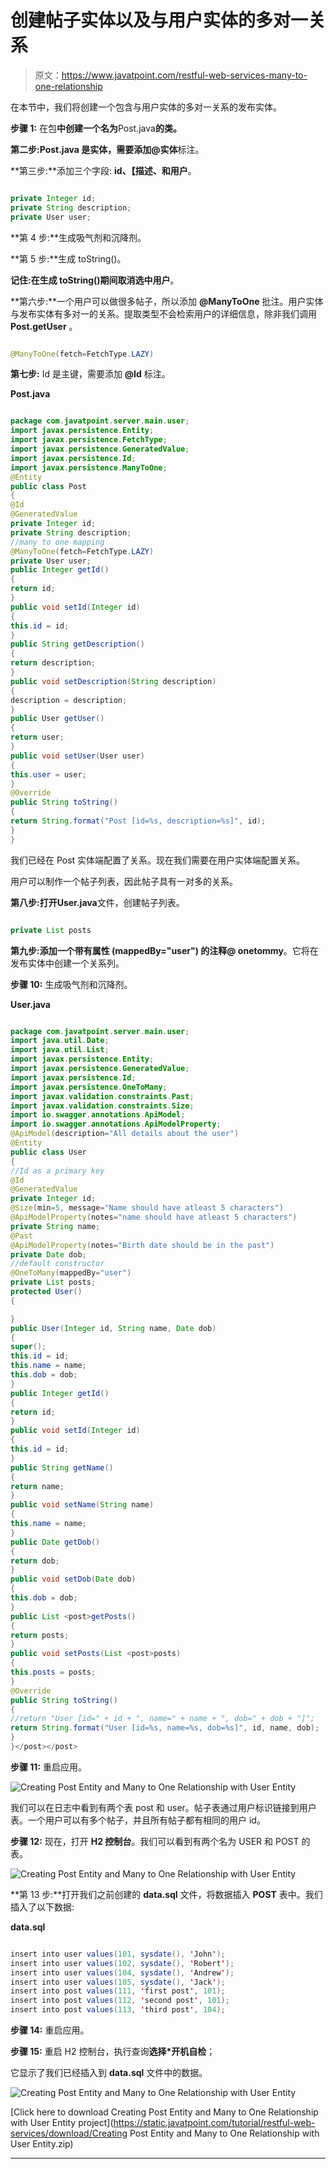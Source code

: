 # 创建帖子实体以及与用户实体的多对一关系

> 原文：<https://www.javatpoint.com/restful-web-services-many-to-one-relationship>

在本节中，我们将创建一个包含与用户实体的多对一关系的发布实体。

**步骤 1:** 在包**中创建一个名为**Post.java**的类。**

**第二步:**Post.java 是实体，需要添加**@实体**标注。

**第三步:**添加三个字段: **id、【描述、**和**用户**。

```java

private Integer id;
private String description;
private User user;

```

**第 4 步:**生成吸气剂和沉降剂。

**第 5 步:**生成 toString()。

**记住:**在生成 toString()期间取消选中**用户**。

**第六步:**一个用户可以做很多帖子，所以添加 **@ManyToOne** 批注。用户实体与发布实体有多对一的关系。提取类型不会检索用户的详细信息，除非我们调用 **Post.getUser** 。

```java

@ManyToOne(fetch=FetchType.LAZY)

```

**第七步:** Id 是主键，需要添加 **@Id** 标注。

**Post.java**

```java

package com.javatpoint.server.main.user;
import javax.persistence.Entity;
import javax.persistence.FetchType;
import javax.persistence.GeneratedValue;
import javax.persistence.Id;
import javax.persistence.ManyToOne;
@Entity
public class Post 
{
@Id
@GeneratedValue
private Integer id;
private String description;
//many to one mapping 
@ManyToOne(fetch=FetchType.LAZY)
private User user;
public Integer getId() 
{
return id;
}
public void setId(Integer id) 
{
this.id = id;
}
public String getDescription() 
{
return description;
}
public void setDescription(String description) 
{
description = description;
}
public User getUser() 
{
return user;
}
public void setUser(User user) 
{
this.user = user;
}
@Override
public String toString() 
{
return String.format("Post [id=%s, description=%s]", id);
}
}

```

我们已经在 Post 实体端配置了关系。现在我们需要在用户实体端配置关系。

用户可以制作一个帖子列表，因此帖子具有一对多的关系。

**第八步:**打开**User.java**文件，创建帖子列表。

```java

private List posts 
```

**第九步:**添加一个带有属性 **(mappedBy="user")** 的注释**@ onetommy**。它将在发布实体中创建一个关系列。

**步骤 10:** 生成吸气剂和沉降剂。

**User.java**

```java

package com.javatpoint.server.main.user;
import java.util.Date;
import java.util.List;
import javax.persistence.Entity;
import javax.persistence.GeneratedValue;
import javax.persistence.Id;
import javax.persistence.OneToMany;
import javax.validation.constraints.Past;
import javax.validation.constraints.Size;
import io.swagger.annotations.ApiModel;
import io.swagger.annotations.ApiModelProperty;
@ApiModel(description="All details about the user")
@Entity
public class User 
{
//Id as a primary key
@Id
@GeneratedValue
private Integer id;
@Size(min=5, message="Name should have atleast 5 characters")
@ApiModelProperty(notes="name should have atleast 5 characters")
private String name;
@Past
@ApiModelProperty(notes="Birth date should be in the past")
private Date dob;
//default constructor	
@OneToMany(mappedBy="user")
private List posts; 
protected User()
{

}
public User(Integer id, String name, Date dob) 
{
super();
this.id = id;
this.name = name;
this.dob = dob;
}
public Integer getId() 
{
return id;
}
public void setId(Integer id) 
{
this.id = id;
}
public String getName() 
{
return name;
}
public void setName(String name) 
{
this.name = name;
}
public Date getDob() 
{
return dob;
}
public void setDob(Date dob) 
{
this.dob = dob;
}
public List <post>getPosts() 
{
return posts;
}
public void setPosts(List <post>posts) 
{
this.posts = posts;
}
@Override
public String toString() 
{
//return "User [id=" + id + ", name=" + name + ", dob=" + dob + "]";
return String.format("User [id=%s, name=%s, dob=%s]", id, name, dob);
}
}</post></post> 
```

**步骤 11:** 重启应用。

![Creating Post Entity and Many to One Relationship with User Entity](../img/6b115abeea9fd301f54e43989a85ebde.png)

我们可以在日志中看到有两个表 post 和 user。帖子表通过用户标识链接到用户表。一个用户可以有多个帖子，并且所有帖子都有相同的用户 id。

**步骤 12:** 现在，打开 **H2 控制台**。我们可以看到有两个名为 USER 和 POST 的表。

![Creating Post Entity and Many to One Relationship with User Entity](../img/75b114b0af86a9e2b32ac4473065fcda.png)

**第 13 步:**打开我们之前创建的 **data.sql** 文件，将数据插入 **POST** 表中。我们插入了以下数据:

**data.sql**

```java

insert into user values(101, sysdate(), 'John');
insert into user values(102, sysdate(), 'Robert');
insert into user values(104, sysdate(), 'Andrew');
insert into user values(105, sysdate(), 'Jack');
insert into post values(111, 'first post', 101);
insert into post values(112, 'second post', 101);
insert into post values(113, 'third post', 104);

```

**步骤 14:** 重启应用。

**步骤 15:** 重启 H2 控制台，执行查询**选择*开机自检**；

它显示了我们已经插入到 **data.sql** 文件中的数据。

![Creating Post Entity and Many to One Relationship with User Entity](../img/6fe92606705005a74817160bc619b6be.png)

[Click here to download Creating Post Entity and Many to One Relationship with User Entity project](https://static.javatpoint.com/tutorial/restful-web-services/download/Creating Post Entity and Many to One Relationship with User Entity.zip)

* * *